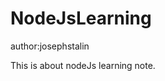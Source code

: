 NodeJsLearning
====================================

author:josephstalin

This is about nodeJs learning note.